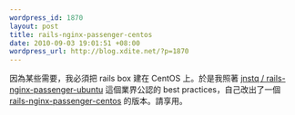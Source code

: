 ```yaml
--- 
wordpress_id: 1870
layout: post
title: rails-nginx-passenger-centos
date: 2010-09-03 19:01:51 +08:00
wordpress_url: http://blog.xdite.net/?p=1870
---
```

因為某些需要，我必須把 rails box 建在 CentOS 上。於是我照著 <a href="http://github.com/jnstq/rails-nginx-passenger-ubuntu/blob/master/nginx/nginx">jnstq / rails-nginx-passenger-ubuntu</a> 這個業界公認的 best practices，自己改出了一個 <a href="http://github.com/xdite/rails-nginx-passenger-centos">rails-nginx-passenger-centos</a> 的版本。請享用。
